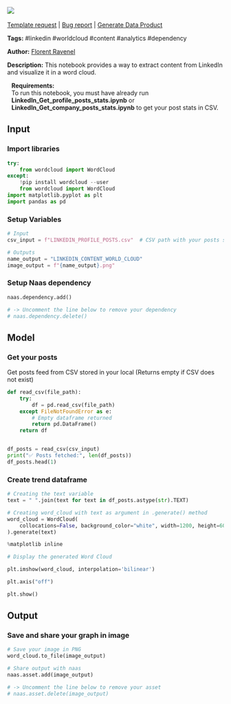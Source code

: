 <a href="https://app.naas.ai/user-redirect/naas/downloader?url=https://raw.githubusercontent.com/jupyter-naas/awesome-notebooks/master/LinkedIn/LinkedIn_Extract_content_world_cloud.ipynb" target="_parent"><img src="https://naasai-public.s3.eu-west-3.amazonaws.com/open_in_naas.svg"/></a><br><br><a href="https://github.com/jupyter-naas/awesome-notebooks/issues/new?assignees=&labels=&template=template-request.md&title=Tool+-+Action+of+the+notebook+">Template request</a> | <a href="https://github.com/jupyter-naas/awesome-notebooks/issues/new?assignees=&labels=bug&template=bug_report.md&title=LinkedIn+-+Extract+content+world+cloud:+Error+short+description">Bug report</a> | <a href="https://app.naas.ai/user-redirect/naas/downloader?url=https://raw.githubusercontent.com/jupyter-naas/awesome-notebooks/master/Naas/Naas_Start_data_product.ipynb" target="_parent">Generate Data Product</a>

**Tags:** #linkedin #worldcloud #content #analytics #dependency

**Author:** [Florent Ravenel](https://www.linkedin.com/in/florent-ravenel/)

**Description:** This notebook provides a way to extract content from LinkedIn and visualize it in a word cloud.

<div class="alert alert-info" role="info" style="margin: 10px">
<b>Requirements:</b><br>
To run this notebook, you must have already run <b>LinkedIn_Get_profile_posts_stats.ipynb</b> or <b>LinkedIn_Get_company_posts_stats.ipynb</b> to get your post stats in CSV.<br>
</div>

## Input

### Import libraries


```python
try:
    from wordcloud import WordCloud
except:
    !pip install wordcloud --user
    from wordcloud import WordCloud
import matplotlib.pyplot as plt
import pandas as pd
```

### Setup Variables


```python
# Input
csv_input = f"LINKEDIN_PROFILE_POSTS.csv"  # CSV path with your posts stats generated with 'LinkedIn_Get_profile_posts_stats.ipynb' or 'LinkedIn_Get_company_posts_stats.ipynb'

# Outputs
name_output = "LINKEDIN_CONTENT_WORLD_CLOUD"
image_output = f"{name_output}.png"
```

### Setup Naas dependency


```python
naas.dependency.add()

# -> Uncomment the line below to remove your dependency
# naas.dependency.delete()
```

## Model

### Get your posts
Get posts feed from CSV stored in your local (Returns empty if CSV does not exist)


```python
def read_csv(file_path):
    try:
        df = pd.read_csv(file_path)
    except FileNotFoundError as e:
        # Empty dataframe returned
        return pd.DataFrame()
    return df


df_posts = read_csv(csv_input)
print("✅ Posts fetched:", len(df_posts))
df_posts.head(1)
```

### Create trend dataframe


```python
# Creating the text variable
text = " ".join(text for text in df_posts.astype(str).TEXT)
```


```python
# Creating word_cloud with text as argument in .generate() method
word_cloud = WordCloud(
    collocations=False, background_color="white", width=1200, height=600
).generate(text)
```


```python
%matplotlib inline

# Display the generated Word Cloud

plt.imshow(word_cloud, interpolation='bilinear')

plt.axis("off")

plt.show()
```

## Output

### Save and share your graph in image



```python
# Save your image in PNG
word_cloud.to_file(image_output)

# Share output with naas
naas.asset.add(image_output)

# -> Uncomment the line below to remove your asset
# naas.asset.delete(image_output)
```
